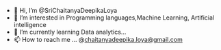 - 👋 Hi, I’m @SriChaitanyaDeepikaLoya
- 👀 I’m interested in Programming languages,Machine Learning, Artificial intelligence  
- 🌱 I’m currently learning Data analytics...
- 📫 How to reach me ... @chaitanyadeepika.loya@gmail.com

<!---
SriChaitanyaDeepikaLoya/SriChaitanyaDeepikaLoya is a ✨ special ✨ repository because its `README.md` (this file) appears on your GitHub profile.
You can click the Preview link to take a look at your changes.
--->
